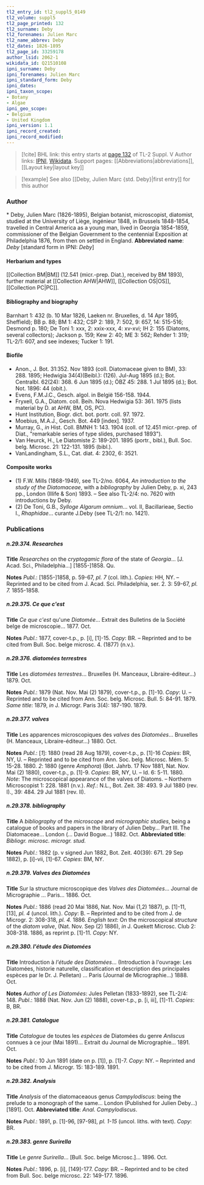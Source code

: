 ```yaml
---
tl2_entry_id: tl2_suppl5_0149
tl2_volume: suppl5
tl2_page_printed: 132
tl2_surname: Deby
tl2_forenames: Julien Marc
tl2_name_abbrev: Deby
tl2_dates: 1826-1895
tl2_page_id: 33259178
author_lsid: 2062-1
wikidata_id: Q21510108
ipni_surname: Deby
ipni_forenames: Julien Marc
ipni_standard_form: Deby
ipni_dates: 
ipni_taxon_scope: 
- Botany
- Algae
ipni_geo_scope: 
- Belgium
- United Kingdom
ipni_version: 1.1
ipni_record_created: 
ipni_record_modified:
---
```


> [!cite] BHL link: this entry starts at [page 132](https://www.biodiversitylibrary.org/page/33259178) of TL-2 Suppl. V
> Author links: [IPNI](https://www.ipni.org/a/2062-1), [Wikidata](https://www.wikidata.org/wiki/Q21510108). Support pages: [[Abbreviations|abbreviations]], [[Layout key|layout key]]

> [!example] See also [[Deby, Julien Marc {std. Deby}|first entry]] for this author

### Author

\* Deby, Julien Marc (1826-1895), Belgian botanist, microscopist, diatomist, studied at the University of Liège, ingénieur 1848, in Brussels 1848-1854, travelled in Central America as a young man, lived in Georgia 1854-1859, commissioner of the Belgian Government to the centennial Exposition at Philadelphia 1876, from then on settled in England. 
**Abbreviated name**: *Deby* \[standard form in IPNI: *Deby*\]

#### Herbarium and types

[[Collection BM|BM]] (12.541 (micr.-prep. Diat.), received by BM 1893), further material at [[Collection AHW|AHW]], [[Collection OS|OS]], [[Collection PC|PC]].

#### Bibliography and biography

Barnhart 1: 432 (b. 10 Mar 1826, Laeken nr. Bruxelles, d. 14 Apr 1895, Sheffield); BB p. 88; BM 1: 432; CSP 2: 189, 7: 502, 9: 657, 14: 515-516; Desmond p. 180; De Toni 1: xxx, 2: xxix-xxx, 4: xv-xvi; IH 2: 155 (Diatoms, several collectors); Jackson p. 159; Kew 2: 40; ME 3: 562; Rehder 1: 319; TL-2/1: 607, and see indexes; Tucker 1: 191.

#### Biofile

- Anon., J. Bot. 31:352. Nov 1893 (coll. Diatomaceae given to BM), 33: 288. 1895; Hedwigia 34(4)(Beibl.): (126). Jul-Aug 1895 (d.); Bot. Centralbl. 62(24): 368. 6 Jun 1895 (d.); ÖBZ 45: 288. 1 Jul 1895 (d.); Bot. Not. 1896: 44 (obit.).
- Evens, F.M.J.C., Gesch. algol. in België 156-158. 1944.
- Fryxell, G.A., Diatom. coll. Beih. Nova Hedwigia 53: 361. 1975 (lists material by D. at AHW, BM, OS, PC).
- Hunt Institution, Biogr. dict. bot. portr. coll. 97. 1972.
- Moebius, M.A.J., Gesch. Bot. 449 \[index\]. 1937.
- Murray, G., *in* Hist. Coll. BMNH 1: 143. 1904 (coll. of 12.451 micr.-prep. of Diat., "remarkable series of type slides, purchased 1893").
- Van Heurck, H., Le Diatomiste 2: 189-201. 1895 (portr., bibl.), Bull. Soc. belg. Microsc. 21: 122-131. 1895 (bibl.).
- VanLandingham, S.L., Cat. diat. 4: 2302, 6: 3521.

#### Composite works

- (1) F.W. Mills (1868-1949), see TL-2/no. 6064, *An introduction to the study of the Diatomaceae*, with a *bibliography* by Julien Deby, p. xi, 243 pp., London (Illife & Son) 1893. – See also TL-2/4: no. 7620 with introductions by Deby.
- (2) De Toni, G.B., *Sylloge Algarum omnium*... vol. II, Bacillarieae, Sectio I., *Rhaphidae*... curante J.Deby (see TL-2/1: no. 1421).

### Publications

##### n.29.374. Researches

**Title**
*Researches* on the *cryptogamic flora* of the state of *Georgia*... \[J. Acad. Sci., Philadelphia...\] \[1855-\]1858. Qu.

**Notes**
*Publ*.: \[1855-\]1858, p. 59-67, *pl. 7* (col. lith.). *Copies*: HH, NY. – Reprinted and to be cited from J. Acad. Sci. Philadelphia, ser. 2. 3: 59-67, *pl. 7.* 1855-1858.

##### n.29.375. Ce que c'est

**Title**
*Ce que c'est* qu'une *Diatomée*... Extrait des Bulletins de la Société belge de microscopie... 1877. Oct.

**Notes**
*Publ*.: 1877, cover-t.p., p. \[i\], \[1\]-15. *Copy*: BR. – Reprinted and to be cited from Bull. Soc. belge microsc. 4. (1877) (n.v.).

##### n.29.376. diatomées terrestres

**Title**
Les *diatomées terrestres*... Bruxelles (H. Manceaux, Libraire-éditeur...) 1879. Oct.

**Notes**
*Publ*.: 1879 (Nat. Nov. Mai (2) 1879), cover-t.p., p. \[1\]-10. *Copy*: U. – Reprinted and to be cited from Ann. Soc. belg. Microsc. Bull. 5: 84-91. 1879.
*Same title*: 1879, *in* J. Microgr. Paris 3(4): 187-190. 1879.

##### n.29.377. valves

**Title**
Les apparences microscopiques des *valves* des *Diatomées*... Bruxelles (H. Manceaux, Libraire-éditeur...) 1880. Oct.

**Notes**
*Publ*.: \[*1*\]: 1880 (read 28 Aug 1879), cover-t.p., p. \[1\]-16 *Copies*: BR, NY, U. – Reprinted and to be cited from Ann. Soc. belg. Microsc. Mém. 5: 15-28. 1880.
*2*: 1880 (genre *Amphora*) (Bot. Jahrb. 17 Nov 1881, Nat. Nov. Mai (2) 1880), cover-t.p., p. \[1\]-9. *Copies*: BR, NY, U. – Id. 6: 5-11. 1880.
*Note*: The microscopical appearance of the valves of Diatoms. – Northern Microscopist 1: 228. 1881 (n.v.).
*Ref*.: N.L., Bot. Zeit. 38: 493. 9 Jul 1880 (rev. I)., 39: 484. 29 Jul 1881 (rev. II).

##### n.29.378. bibliography

**Title**
A *bibliography* of the *microscope* and *micrographic studies*, being a catalogue of books and papers in the library of Julien Deby... Part III. The Diatomaceae... London (... David Bogue...) 1882. Oct.
**Abbreviated title**: *Bibliogr. microsc. microgr. stud.*

**Notes**
*Publ*.: 1882 (p. v signed Jun 1882, Bot. Zeit. 40(39): 671. 29 Sep 1882), p. \[i\]-vii, \[1\]-67.
*Copies*: BM, NY.

##### n.29.379. Valves des Diatomées

**Title**
Sur la structure microscopique des *Valves des Diatomées*... Journal de Micrographie ... Paris... 1886. Oct.

**Notes**
*Publ*.: 1886 (read 20 Mai 1886, Nat. Nov. Mai (1,2) 1887), p. \[1\]-11, \[13\], *pl. 4* (uncol. lith.).
*Copy*: B. – Reprinted and to be cited from J. de Microgr. 2: 308-318, *pl. 4.* 1886.
*English text*: On the microscopical *structure* of the *diatom valve*, (Nat. Nov. Sep (2) 1886), *in* J. Quekett Microsc. Club 2: 308-318. 1886, as reprint p. \[1\]-11. *Copy*: NY.

##### n.29.380. l'étude des Diatomées

**Title**
Introduction à *l'étude des Diatomées*... (Introduction à l'ouvrage: Les Diatomées, historie naturelle, classification et description des principales espèces par le Dr. J. Pelletan) ... Paris (Journal de Micrographie...) 1888. Oct.

**Notes**
*Author of Les Diatomées*: Jules Pelletan (1833-1892), see TL-2/4: 148.
*Publ*.: 1888 (Nat. Nov. Jun (2) 1888), cover-t.p., p. \[i, iii\], \[1\]-11. *Copies*: B, BR.

##### n.29.381. Catalogue

**Title**
*Catalogue* de toutes les *espèces* de Diatomées du genre *Anliscus* connues à ce jour (Mai 1891)... Extrait du Journal de Micrographie... 1891. Oct.

**Notes**
*Publ*.: 10 Jun 1891 (date on p. \[1\]), p. \[1\]-7. *Copy*: NY. – Reprinted and to be cited from J. Microgr. 15: 183-189. 1891.

##### n.29.382. Analysis

**Title**
*Analysis* of the diatomaceaous genus *Campylodiscus*: being the prelude to a monograph of the same... London (Published for Julien Deby...) \[1891\]. Oct.
**Abbreviated title**: *Anal. Campylodiscus*.

**Notes**
*Publ*.: 1891, p. \[1\]-96, \[97-98\], *pl. 1-15* (uncol. liths. with text). *Copy*: BR.

##### n.29.383. genre Surirella

**Title**
Le *genre Surirella*... \[Bull. Soc. belge Microsc.\]... 1896. Oct.

**Notes**
*Publ*.: 1896, p. \[i\], \[149\]-177. *Copy*: BR. – Reprinted and to be cited from Bull. Soc. belge microsc. 22: 149-177. 1896.


